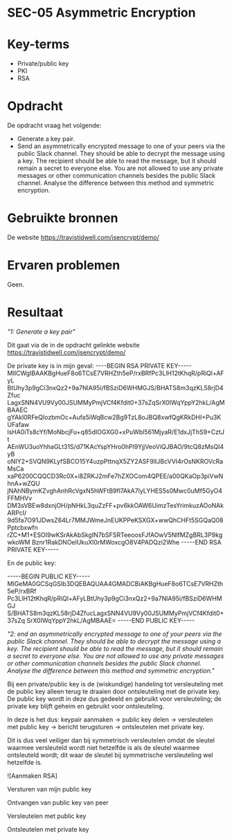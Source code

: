 # SEC-05 Asymmetric Encryption

# Key-terms
- Private/public key
- PKI
- RSA

# Opdracht

De opdracht vraag het volgende:
- Generate a key pair.
- Send an asymmetrically encrypted message to one of your peers via the public Slack channel. They should be able to decrypt the message using a key. The recipient should be able to read the message, but it should remain a secret to everyone else. You are not allowed to use any private messages or other communication channels besides the public Slack channel. Analyse the difference between this method and symmetric encryption.

# Gebruikte bronnen
De website https://travistidwell.com/jsencrypt/demo/
# Ervaren problemen
Geen.

# Resultaat

*"1: Generate a key pair"*

Dit gaat via de in de opdracht gelinkte website https://travistidwell.com/jsencrypt/demo/

De private key is in mijn geval:
----BEGIN RSA PRIVATE KEY-----
MIICWgIBAAKBgHueF8o6TCsE7VRHZth5eP/rxBRfPc3LlH12tKhqR/pRiQl+AFyL
BtUhy3p9gCi3nxQz2+9a7NlA95i/fBSziD6WHMGJS/BHATS8m3qzKL58rjD4Zfuc
LagxSNN4VU9Vy00JSUMMyPmjVCf4Kfdit0+37sZqSrX0IWqYppY2hkL/AgMBAAEC
gYAkl0RFeQIozbmOc+Aufa5iWqBcw2Bg9TzL8oJBQ8xwfQgKRkDHI+Pu3KUFafaw
lsHA0iTs8cYf/MoNbcjFu+q85dIOGXG0+xPuWbl561MjyaR/E1dxJjThS9+CztJt
AEnWU3uoYhhaGLt31S/d71KAcYspYHro0hPI9YjjVeoViQJBAO/9tcQ8zMsQI4yB
oNIY2+SVQN9KLyfSBCO15Y4uzpPttnqX5ZY2ASF9lIJBcVVI4rOsNKROVcRaMsCa
xaP6200CQQCD3Rc0X+i8ZRKJ2mFe7hZXOCom4QPEE/a00QKaOp3piVwNhnA+wZQU
jNAhNBymKZvghAnhRcVgxN5hWFtB9fl7AkA7lyLYHES5s0Mwc0uMf5GyO4FFMHVv
DM3sVBEw8dxnjOH/pNHkL3quZzFF+pv6kkOAW6UimzTesYrimkuzAOoNAkARPcI/
9d5fa7O91JDwsZ64Lr7MMJWmeJnEUKPPeKSXGX+wwQhCHFt5SGQaQ08Pptcbxwfn
rZC+M1+ESOI9wKSrAkAbSkgIN7bSFSRTeeoosFJfAOwV5NlfMZgBRL3P9kgwkoWM
Bznr1RakDNOelUkuXl0rMWoxcgO8V4PADQzi2Whe
-----END RSA PRIVATE KEY-----

En de public key:

-----BEGIN PUBLIC KEY-----
MIGeMA0GCSqGSIb3DQEBAQUAA4GMADCBiAKBgHueF8o6TCsE7VRHZth5eP/rxBRf
Pc3LlH12tKhqR/pRiQl+AFyLBtUhy3p9gCi3nxQz2+9a7NlA95i/fBSziD6WHMGJ
S/BHATS8m3qzKL58rjD4ZfucLagxSNN4VU9Vy00JSUMMyPmjVCf4Kfdit0+37sZq
SrX0IWqYppY2hkL/AgMBAAE=
-----END PUBLIC KEY-----


*"2: end an asymmetrically encrypted message to one of your peers via the public Slack channel. They should be able to decrypt the message using a key. The recipient should be able to read the message, but it should remain a secret to everyone else. You are not allowed to use any private messages or other communication channels besides the public Slack channel. Analyse the difference between this method and symmetric encryption."* 

Bij een private/public key is de (wiskundige) handeling tot versleuteling met de public key alleen terug te draaien door ontsleuteling met de private key. De public key wordt in deze dus gedeeld en gebruikt voor versleuteling; de private key blijft geheim en gebruikt voor ontsleuteling.

In deze is het dus: keypair aanmaken -> public key delen -> versleutelen met public key -> bericht terugsturen -> ontsleutelen met private key.

Dit is dus veel veiliger dan bij symmetrisch versleutelen omdat de sleutel waarmee versleuteld wordt niet hetzelfde is als de sleutel waarmee ontsleuteld wordt; dit waar de sleutel bij symmetrische versleuteling wel hetzelfde is.

![Aanmaken RSA]


Versturen van mijn public key

Ontvangen van public key van peer 

Versleutelen met public key

Ontsleutelen met private key
